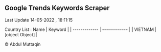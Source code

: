 

## Google Trends Keywords Scraper 
 
Last Update 14-05-2022 , 18:11:15

Country List :
 Name  | Keyword |
| ------------- | ------------- |
| VIETNAM | [object Object] |



© Abdul Muttaqin 
